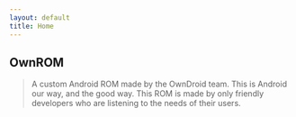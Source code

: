 ```yaml
---
layout: default
title: Home
---
```


## Own**ROM**

> A custom Android ROM made by the OwnDroid team. This is Android our way, and the good way. This ROM is made by only friendly developers who are listening to the needs of their users.


  
